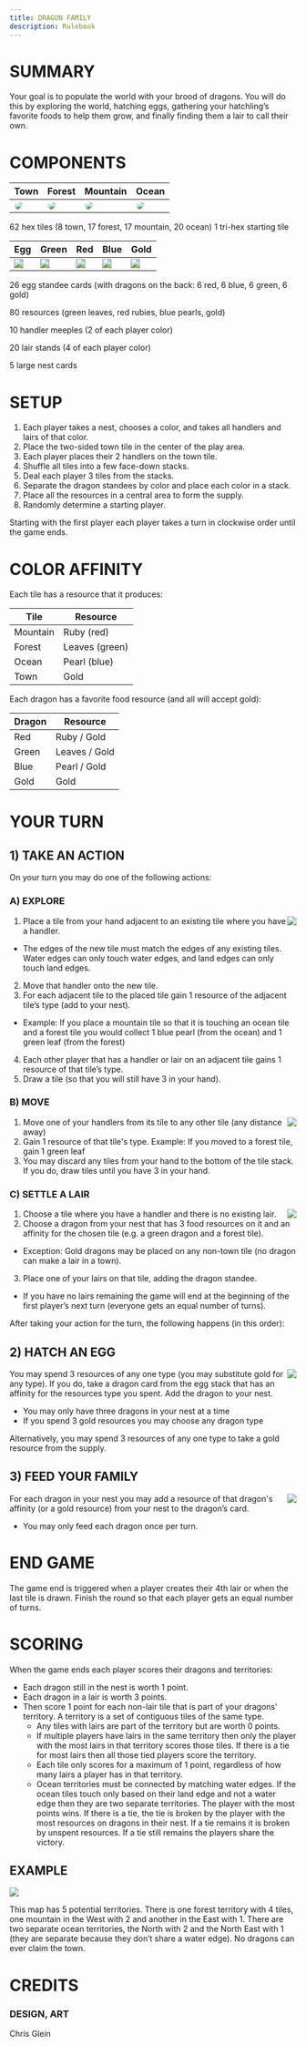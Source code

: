 ```yaml
---
title: DRAGON FAMILY
description: Rulebook
---
```

# SUMMARY
Your goal is to populate the world with your brood of dragons. You will do this by exploring the world, hatching eggs, gathering your hatchling’s favorite foods to help them grow, and finally finding them a lair to call their own.

# COMPONENTS

| Town | Forest | Mountain | Ocean |
| --- | --- | --- | --- | 
| <img src="rulebook\TileTown.png" style="max-height: 100px; clip-path: polygon(50% 4%, 94% 27%, 94% 74%, 50% 97%, 6% 74%, 6% 27%);"/> | <img src="rulebook\TileForest.png" style="max-height: 100px; clip-path: polygon(50% 4%, 94% 27%, 94% 74%, 50% 97%, 6% 74%, 6% 27%);"/> | <img src="rulebook\TileMountain.png" style="max-height: 100px; clip-path: polygon(50% 4%, 94% 27%, 94% 74%, 50% 97%, 6% 74%, 6% 27%);"/> | <img src="rulebook\TileWater.png" style="max-height: 100px; clip-path: polygon(50% 4%, 94% 27%, 94% 74%, 50% 97%, 6% 74%, 6% 27%); "/> |

62 hex tiles (8 town, 17 forest, 17 mountain, 20 ocean)
1 tri-hex starting tile

| Egg | Green | Red | Blue | Gold |
| --- | --- | --- | --- | --- |
| <img src="rulebook\EggCard.png" style="max-height: 100px; background-color: rgb(199, 182, 147);"/> | <img src="rulebook\DragonGreen.png" style="max-height: 100px; background-color: rgb(199, 182, 147);"/> | <img src="rulebook\DragonRed.png" style="max-height: 100px; background-color: rgb(199, 182, 147);"/> | <img src="rulebook\DragonBlue.png" style="max-height: 100px; background-color: rgb(199, 182, 147);"/> | <img src="rulebook\DragonGold.png" style="max-height: 100px; background-color: rgb(199, 182, 147);"/> |

26 egg standee cards (with dragons on the back: 6 red, 6 blue, 6 green, 6 gold)
                 
80 resources (green leaves, red rubies, blue pearls, gold)

10 handler meeples (2 of each player color)

20 lair stands (4 of each player color)

5 large nest cards

# SETUP
1. Each player takes a nest, chooses a color, and takes all handlers and lairs of that color.
2. Place the two-sided town tile in the center of the play area.
3. Each player places their 2 handlers on the town tile.
4. Shuffle all tiles into a few face-down stacks.
5. Deal each player 3 tiles from the stacks.
6. Separate the dragon standees by color and place each color in a stack.
7. Place all the resources in a central area to form the supply.
8. Randomly determine a starting player. 

Starting with the first player each player takes a turn in clockwise order until the game ends.

# COLOR AFFINITY 
Each tile has a resource that it produces:

| Tile | Resource |
| --- | --- |
| Mountain | Ruby (red) |
| Forest | Leaves (green) |
| Ocean | Pearl (blue) |
| Town | Gold |

Each dragon has a favorite food resource (and all will accept gold):

| Dragon | Resource |
| --- | --- |
| Red | Ruby / Gold |
| Green | Leaves / Gold |
| Blue | Pearl / Gold |
| Gold | Gold |
 
# YOUR TURN

## 1) TAKE AN ACTION
On your turn you may do one of the following actions:

### A) EXPLORE
<img src="rulebook\PlayerAid_Explore.png" style="max-height: 100px; float: right;"/>

1. Place a tile from your hand adjacent to an existing tile where you have a handler.
- The edges of the new tile must match the edges of any existing tiles. Water edges can only touch water edges, and land edges can only touch land edges.
2. Move that handler onto the new tile.
3. For each adjacent tile to the placed tile gain 1 resource of the adjacent tile’s type (add to your nest).
- Example: If you place a mountain tile so that it is touching an ocean tile and a forest tile you would collect 1 blue pearl (from the ocean) and 1 green leaf (from the forest)
4. Each other player that has a handler or lair on an adjacent tile gains 1 resource of that tile’s type.
5. Draw a tile (so that you will still have 3 in your hand).

### B) MOVE 
<img src="rulebook\PlayerAid_Move.png" style="max-height: 100px; float: right;"/>

1. Move one of your handlers from its tile to any other tile (any distance away)
2. Gain 1 resource of that tile's type.
Example: If you moved to a forest tile, gain 1 green leaf
3. You may discard any tiles from your hand to the bottom of the tile stack. If you do, draw tiles until you have 3 in your hand.

### C) SETTLE A LAIR
<img src="rulebook\PlayerAid_Lair.png" style="max-height: 100px; float: right;"/>

1. Choose a tile where you have a handler and there is no existing lair.
2. Choose a dragon from your nest that has 3 food resources on it and an affinity for the chosen tile (e.g. a green dragon and a forest tile).
  - Exception: Gold dragons may be placed on any non-town tile (no dragon can make a lair in a town).

3. Place one of your lairs on that tile, adding the dragon standee.
  - If you have no lairs remaining the game will end at the beginning of the first player’s next turn (everyone gets an equal number of turns).

After taking your action for the turn, the following happens (in this order):

## 2) HATCH AN EGG
<img src="rulebook\PlayerAid_Egg.png" style="max-height: 100px; float: right;"/>

You may spend 3 resources of any one type (you may substitute gold for any type). If you do, take a dragon card from the egg stack that has an affinity for the resources type you spent. Add the dragon to your nest.
- You may only have three dragons in your nest at a time
- If you spend 3 gold resources you may choose any dragon type

Alternatively, you may spend 3 resources of any one type to take a gold resource from the supply.

## 3) FEED YOUR FAMILY
<img src="rulebook\PlayerAid_Feed.png" style="max-height: 100px; float: right;"/>

For each dragon in your nest you may add a resource of that dragon's affinity (or a gold resource) from your nest to the dragon’s card.
- You may only feed each dragon once per turn.

# END GAME
The game end is triggered when a player creates their 4th lair or when the last tile is drawn. Finish the round so that each player gets an equal number of turns.

# SCORING
When the game ends each player scores their dragons and territories:
- Each dragon still in the nest is worth 1 point.
- Each dragon in a lair is worth 3 points.
- Then score 1 point for each non-lair tile that is part of your dragons’ territory. A territory is a set of contiguous tiles of the same type.
  - Any tiles with lairs are part of the territory but are worth 0 points.
  - If multiple players have lairs in the same territory then only the player with the most lairs in that territory scores those tiles. If there is a tie for most lairs then all those tied players score the territory.
  - Each tile only scores for a maximum of 1 point, regardless of how many lairs a player has in that territory.
  - Ocean territories must be connected by matching water edges. If the ocean tiles touch only based on their land edge and not a water edge then they are two separate territories.
The player with the most points wins. If there is a tie, the tie is broken by the player with the most resources on dragons in their nest. If a tie remains it is broken by unspent resources. If a tie still remains the players share the victory.

## EXAMPLE
<img src="rulebook\ScoringExample.png"/>

This map has 5 potential territories. There is one forest territory with 4 tiles, one mountain in the West with 2 and another in the East with 1. There are two separate ocean territories, the North with 2 and the North East with 1 (they are separate because they don’t share a water edge). No dragons can ever claim the town.

# CREDITS
### DESIGN, ART
Chris Glein
